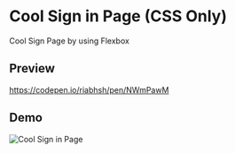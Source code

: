 # Cool Sign in Page (CSS Only)
Cool Sign Page by using Flexbox

## Preview
https://codepen.io/riabhsh/pen/NWmPawM

## Demo
![Cool Sign in Page](https://raw.githubusercontent.com/riabhsh/sign-in-page-CSS-only-/main/sign%20in%20page%20(CSS%20only).png)
